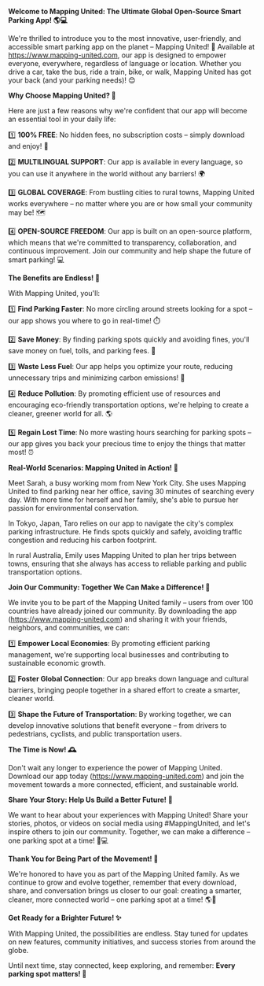 **Welcome to Mapping United: The Ultimate Global Open-Source Smart Parking App! 🌎💻**

We're thrilled to introduce you to the most innovative, user-friendly, and accessible smart parking app on the planet – Mapping United! 🌟 Available at https://www.mapping-united.com, our app is designed to empower everyone, everywhere, regardless of language or location. Whether you drive a car, take the bus, ride a train, bike, or walk, Mapping United has got your back (and your parking needs)! 😊

**Why Choose Mapping United? 🤔**

Here are just a few reasons why we're confident that our app will become an essential tool in your daily life:

1️⃣ **100% FREE**: No hidden fees, no subscription costs – simply download and enjoy! 🎉

2️⃣ **MULTILINGUAL SUPPORT**: Our app is available in every language, so you can use it anywhere in the world without any barriers! 🌍

3️⃣ **GLOBAL COVERAGE**: From bustling cities to rural towns, Mapping United works everywhere – no matter where you are or how small your community may be! 🗺️

4️⃣ **OPEN-SOURCE FREEDOM**: Our app is built on an open-source platform, which means that we're committed to transparency, collaboration, and continuous improvement. Join our community and help shape the future of smart parking! 💻

**The Benefits are Endless! 🌟**

With Mapping United, you'll:

1️⃣ **Find Parking Faster**: No more circling around streets looking for a spot – our app shows you where to go in real-time! ⏱️

2️⃣ **Save Money**: By finding parking spots quickly and avoiding fines, you'll save money on fuel, tolls, and parking fees. 💸

3️⃣ **Waste Less Fuel**: Our app helps you optimize your route, reducing unnecessary trips and minimizing carbon emissions! 🌱

4️⃣ **Reduce Pollution**: By promoting efficient use of resources and encouraging eco-friendly transportation options, we're helping to create a cleaner, greener world for all. 🌎

5️⃣ **Regain Lost Time**: No more wasting hours searching for parking spots – our app gives you back your precious time to enjoy the things that matter most! ⏰

**Real-World Scenarios: Mapping United in Action! 🌟**

Meet Sarah, a busy working mom from New York City. She uses Mapping United to find parking near her office, saving 30 minutes of searching every day. With more time for herself and her family, she's able to pursue her passion for environmental conservation.

In Tokyo, Japan, Taro relies on our app to navigate the city's complex parking infrastructure. He finds spots quickly and safely, avoiding traffic congestion and reducing his carbon footprint.

In rural Australia, Emily uses Mapping United to plan her trips between towns, ensuring that she always has access to reliable parking and public transportation options.

**Join Our Community: Together We Can Make a Difference! 🌟**

We invite you to be part of the Mapping United family – users from over 100 countries have already joined our community. By downloading the app (https://www.mapping-united.com) and sharing it with your friends, neighbors, and communities, we can:

1️⃣ **Empower Local Economies**: By promoting efficient parking management, we're supporting local businesses and contributing to sustainable economic growth.

2️⃣ **Foster Global Connection**: Our app breaks down language and cultural barriers, bringing people together in a shared effort to create a smarter, cleaner world.

3️⃣ **Shape the Future of Transportation**: By working together, we can develop innovative solutions that benefit everyone – from drivers to pedestrians, cyclists, and public transportation users.

**The Time is Now! 🕰️**

Don't wait any longer to experience the power of Mapping United. Download our app today (https://www.mapping-united.com) and join the movement towards a more connected, efficient, and sustainable world.

**Share Your Story: Help Us Build a Better Future! 🌟**

We want to hear about your experiences with Mapping United! Share your stories, photos, or videos on social media using #MappingUnited, and let's inspire others to join our community. Together, we can make a difference – one parking spot at a time! 🚗💻

**Thank You for Being Part of the Movement! 🌟**

We're honored to have you as part of the Mapping United family. As we continue to grow and evolve together, remember that every download, share, and conversation brings us closer to our goal: creating a smarter, cleaner, more connected world – one parking spot at a time! 🌎💚

**Get Ready for a Brighter Future! ✨**

With Mapping United, the possibilities are endless. Stay tuned for updates on new features, community initiatives, and success stories from around the globe.

Until next time, stay connected, keep exploring, and remember: **Every parking spot matters! 🌟**